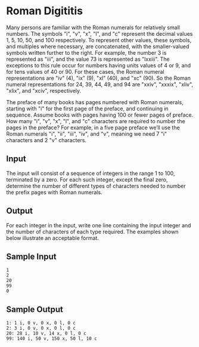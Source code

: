 Roman Digititis 
===============

Many persons are familiar with the Roman numerals for relatively small numbers. The symbols "i", "v", "x", "l", and "c" represent the decimal values 1, 5, 10, 50, and 100 respectively. To represent other values, these symbols, and multiples where necessary, are concatenated, with the smaller-valued symbols written further to the right. For example, the number 3 is represented as "iii", and the value 73 is represented as "lxxiii". The exceptions to this rule occur for numbers having units values of 4 or 9, and for tens values of 40 or 90. For these cases, the Roman numeral representations are "iv" (4), "ix" (9), "xl" (40), and "xc" (90). So the Roman numeral representations for 24, 39, 44, 49, and 94 are "xxiv", "xxxix", "xliv", "xlix", and "xciv", respectively.

The preface of many books has pages numbered with Roman numerals, starting with "i" for the first page of the preface, and continuing in sequence. Assume books with pages having 100 or fewer pages of preface. How many "i", "v", "x", "l", and "c" characters are required to number the pages in the preface? For example, in a five page preface we’ll use the Roman numerals "i", "ii", "iii", "iv", and "v", meaning we need 7 "i" characters and 2 "v" characters.

Input
-----

The input will consist of a sequence of integers in the range 1 to 100, terminated by a zero. For each such integer, except the final zero, determine the number of different types of characters needed to number the prefix pages with Roman numerals.

Output
------

For each integer in the input, write one line containing the input integer and the number of characters of each type required. The examples shown below illustrate an acceptable format.

Sample Input
------------
	1
	2
	20
	99
	0

Sample Output
-------------

	1: 1 i, 0 v, 0 x, 0 l, 0 c
	2: 3 i, 0 v, 0 x, 0 l, 0 c
	20: 28 i, 10 v, 14 x, 0 l, 0 c
	99: 140 i, 50 v, 150 x, 50 l, 10 c